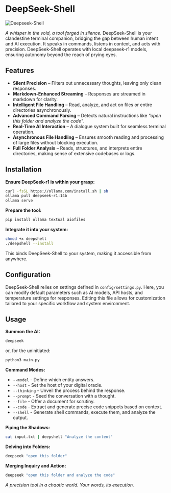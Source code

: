 # DeepSeek-Shell

![Deepseek-Shell](https://github.com/catoni0/deepseek_shell/blob/main/LOGO.png)

_A whisper in the void, a tool forged in silence._ DeepSeek-Shell is your clandestine terminal companion, bridging the gap between human intent and AI execution. It speaks in commands, listens in context, and acts with precision. DeepSeek-Shell operates with local deepseek-r1 models, ensuring autonomy beyond the reach of prying eyes.

## Features

- **Silent Precision** – Filters out unnecessary thoughts, leaving only clean responses.
- **Markdown-Enhanced Streaming** – Responses are streamed in markdown for clarity.
- **Intelligent File Handling** – Read, analyze, and act on files or entire directories asynchronously.
- **Advanced Command Parsing** – Detects natural instructions like _"open this folder and analyze the code"_.
- **Real-Time AI Interaction** – A dialogue system built for seamless terminal operation.
- **Asynchronous File Handling** – Ensures smooth reading and processing of large files without blocking execution.
- **Full Folder Analysis** – Reads, structures, and interprets entire directories, making sense of extensive codebases or logs.

## Installation

**Ensure DeepSeek-r1 is within your grasp:**

```sh
curl -fsSL https://ollama.com/install.sh | sh
ollama pull deepseek-r1:14b
ollama serve
```

**Prepare the tool:**

```sh
pip install ollama textual aiofiles
```

**Integrate it into your system:**

```sh
chmod +x deepshell
./deepshell --install
```

This binds DeepSeek-Shell to your system, making it accessible from anywhere.

## Configuration

DeepSeek-Shell relies on settings defined in `config/settings.py`. Here, you can modify default parameters such as AI models, API hosts, and temperature settings for responses. Editing this file allows for customization tailored to your specific workflow and system environment.

## Usage

**Summon the AI:**

```sh
deepseek
```

or, for the uninitiated:

```sh
python3 main.py
```

**Command Modes:**

- `--model` - Define which entity answers.
- `--host` - Set the host of your digital oracle.
- `--thinking` - Unveil the process behind the response.
- `--prompt` - Seed the conversation with a thought.
- `--file` - Offer a document for scrutiny.
- `--code` - Extract and generate precise code snippets based on context.
- `--shell` - Generate shell commands, execute them, and analyze the output.

**Piping the Shadows:**

```sh
cat input.txt | deepshell "Analyze the content"
```

**Delving into Folders:**

```sh
deepseek "open this folder"
```

**Merging Inquiry and Action:**

```sh
deepseek "open this folder and analyze the code"
```

_A precision tool in a chaotic world. Your words, its execution._
